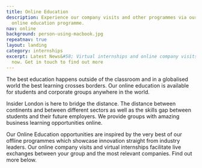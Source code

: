 ```yaml
---
title: Online Education
description: Experience our company visits and other programmes via our innovative
  online education programme.
nav: online
background: person-using-macbook.jpg
repeatnav: true
layout: landing
category: internships
excerpt: Latest News&#58; Virtual internships and online company visits available
  now. Get in touch to find out more
---
```


The best education happens outside of the classroom and in a globalised world the best learning crosses borders. Our online education is available for students and corporate groups anywhere in the world.

Insider London is here to bridge the distance. The distance between continents and between different sectors as well as the skills gap between students and their future employers. We provide groups with amazing business learning opportunities online.

Our Online Education opportunities are inspired by the very best of our offline programmes which showcase innovation straight from industry leaders. Our online company visits and virtual internships facilitate live exchanges between your group and the most relevant companies. Find out more below.

